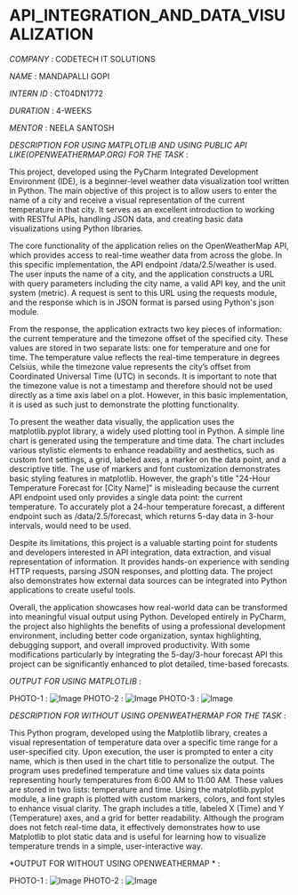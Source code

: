 # API_INTEGRATION_AND_DATA_VISUALIZATION

*COMPANY* : CODETECH IT SOLUTIONS

*NAME* : MANDAPALLI GOPI

*INTERN ID* : CT04DN1772

*DURATION* : 4-WEEKS

*MENTOR* : NEELA SANTOSH

*DESCRIPTION FOR USING MATPLOTLIB AND USING PUBLIC API LIKE(OPENWEATHERMAP.ORG) FOR THE TASK* :

This project, developed using the PyCharm Integrated Development Environment (IDE), is a beginner-level weather data visualization tool written in Python. The main objective of this project is to allow users to enter the name of a city and receive a visual representation of the current temperature in that city. It serves as an excellent introduction to working with RESTful APIs, handling JSON data, and creating basic data visualizations using Python libraries.

The core functionality of the application relies on the OpenWeatherMap API, which provides access to real-time weather data from across the globe. In this specific implementation, the API endpoint /data/2.5/weather is used. The user inputs the name of a city, and the application constructs a URL with query parameters including the city name, a valid API key, and the unit system (metric). A request is sent to this URL using the requests module, and the response  which is in JSON format is parsed using Python's json module.

From the response, the application extracts two key pieces of information: the current temperature and the timezone offset of the specified city. These values are stored in two separate lists: one for temperature and one for time. The temperature value reflects the real-time temperature in degrees Celsius, while the timezone value represents the city’s offset from Coordinated Universal Time (UTC) in seconds. It is important to note that the timezone value is not a timestamp and therefore should not be used directly as a time axis label on a plot. However, in this basic implementation, it is used as such just to demonstrate the plotting functionality.

To present the weather data visually, the application uses the matplotlib.pyplot library, a widely used plotting tool in Python. A simple line chart is generated using the temperature and time data. The chart includes various stylistic elements to enhance readability and aesthetics, such as custom font settings, a grid, labeled axes, a marker on the data point, and a descriptive title. The use of markers and font customization demonstrates basic styling features in matplotlib. However, the graph's title "24-Hour Temperature Forecast for [City Name]" is misleading because the current API endpoint used only provides a single data point: the current temperature. To accurately plot a 24-hour temperature forecast, a different endpoint such as /data/2.5/forecast, which returns 5-day data in 3-hour intervals, would need to be used.

Despite its limitations, this project is a valuable starting point for students and developers interested in API integration, data extraction, and visual representation of information. It provides hands-on experience with sending HTTP requests, parsing JSON responses, and plotting data. The project also demonstrates how external data sources can be integrated into Python applications to create useful tools.

Overall, the application showcases how real-world data can be transformed into meaningful visual output using Python. Developed entirely in PyCharm, the project also highlights the benefits of using a professional development environment, including better code organization, syntax highlighting, debugging support, and overall improved productivity. With some modifications  particularly by integrating the 5-day/3-hour forecast API  this project can be significantly enhanced to plot detailed, time-based forecasts.



*OUTPUT FOR USING MATPLOTLIB* :
  
  PHOTO-1 :
  ![Image](https://github.com/user-attachments/assets/d6879a77-cc31-41a0-a3f9-ddd7c7a1191d)
  PHOTO-2 :
![Image](https://github.com/user-attachments/assets/dd123076-e638-4152-b9d5-b75d06acc06c)
  PHOTO-3 :
![Image](https://github.com/user-attachments/assets/df9dc1c9-44d7-48b2-b2bf-7f9838843e73)
 
 



*DESCRIPTION FOR WITHOUT USING OPENWEATHERMAP FOR THE TASK* :

This Python program, developed using the Matplotlib library, creates a visual representation of temperature data over a specific time range for a user-specified city. Upon execution, the user is prompted to enter a city name, which is then used in the chart title to personalize the output. The program uses predefined temperature and time values six data points representing hourly temperatures from 6:00 AM to 11:00 AM. These values are stored in two lists: temperature and time. Using the matplotlib.pyplot module, a line graph is plotted with custom markers, colors, and font styles to enhance visual clarity. The graph includes a title, labeled X (Time) and Y (Temperature) axes, and a grid for better readability. Although the program does not fetch real-time data, it effectively demonstrates how to use Matplotlib to plot static data and is useful for learning how to visualize temperature trends in a simple, user-interactive way.


*OUTPUT FOR WITHOUT USING OPENWEATHERMAP * :

  PHOTO-1 :
  ![Image](https://github.com/user-attachments/assets/ff38b49c-25fa-460d-8b06-ae93a63659c5)
  PHOTO-2 :
![Image](https://github.com/user-attachments/assets/28d262c4-11db-43d1-9844-414c0c9f7fe0)






